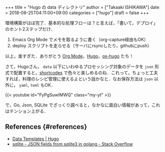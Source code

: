 +++
title = "Hugo の data ディレクトリ"
author = ["Takaaki ISHIKAWA"]
date = 2018-08-25T04:11:00+09:00
categories = ["hugo"]
draft = false
+++

環境構築がほぼ完了．基本的な処理フローは？と言えば，「書いて，デプロイ」のホント2ステップだけ．

1.  Emacs Org Mode でメモを取るように書く（org-capture経由もOK）
2.  deploy スクリプトを走らせる（サーバにrsyncしたり，githubにpush）

以上，楽すぎた．ありがとう [Org Mode](https://orgmode.org)，[Hugo](https://gohugo.io/)，[ox-hugo](https://ox-hugo.scripter.co/) たち！

さて，Hugoさん， `data` 以下にいわゆるプロセッシング対象のデータを `json` 形式で配置すると，[shortcodes](https://gohugo.io/content-management/shortcodes/) で色々と楽しめるのね．これって，ちょっと工夫すれば，料理のレシピ管理に使えるよという話かなと．なお保存方法は `json` 以外に， `yaml`, `toml` もOK．

{{< youtube id="FyPgSuwIMWQ" class="my-yt" >}}

で，Go, Json, SQLite でざっくり調べると，なかなに面白い情報があって，これはテンション上がる．


## References {#references}

-   [Data Templates | Hugo](https://gohugo.io/templates/data-templates/)
-   [sqlite - JSON fields from sqlite3 in golang - Stack Overflow](https://stackoverflow.com/questions/48534992/json-fields-from-sqlite3-in-golang)
